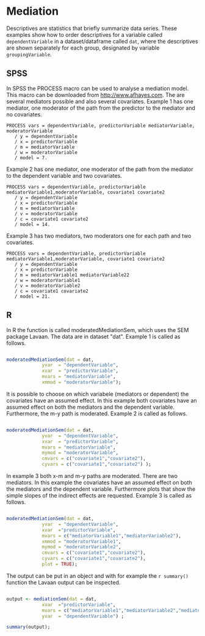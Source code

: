 # Mediation

Descriptives are statistics that briefly summarize data series. These examples show how to order descriptives for a variable called `dependentVariable` in a dataset/dataframe called `dat`, where the descriptives are shown separately for each group, designated by variable `groupingVariable`.

## SPSS

In SPSS the PROCESS macro can be used to analyse a mediation model. This macro can be downloaded from http://www.afhayes.com.
The are several mediators possible and also several covariates. 
Example 1 has one mediator, one moderator of the path from the predictor to the mediator and no covariates.

```
PROCESS vars = dependentVariable, predictorVariable mediatorVariable, moderatorVariable
   / y = dependentVariable
   / x = predictorVariable
   / m = mediatorVariable 
   / w = moderatorVariable
   / model = 7.

```

Example 2 has one mediator, one moderator of the path from the mediator to the dependent variable and two covariates.

```
PROCESS vars = dependentVariable, predictorVariable mediatorVariable1,moderatorVariable, covariate1 covariate2
   / y = dependentVariable 
   / x = predictorVariable 
   / m = mediatorVariable 
   / v = moderatorVariable
   / c = covariate1 covariate2
   / model = 14.

```

Example 3 has two mediators, two moderators one for each path and two covariates.

```
PROCESS vars = dependentVariable, predictorVariable mediatorVariable1,moderatorVariable, covariate1 covariate2
   / y = dependentVariable 
   / x = predictorVariable 
   / m = mediatorVariable1 mediatorVariable22
   / w = moderatorVariable1
   / v = moderatorVariable2
   / c = covariate1 covariate2
   / model = 21.
```

## R

In R the function is called moderatedMediationSem, which uses the SEM package Lavaan.
The data are in dataset "dat".
Example 1 is called as follows.

```r

moderatedMediationSem(dat = dat, 
             yvar  = "dependentVariable",
             xvar  = "predictorVariable", 
             mvars = "mediatorVariable", 
             xmmod = "moderatorVariable");
```

It is possible to choose on which variabele (mediators or dependent) the covariates have an assumed effect.
In this example both covariates have an assumed effect on both the mediators and the dependent variable. Furthermore, the m-y path is moderated.
Example 2 is called as follows.

```r

moderatedMediationSem(dat = dat, 
             yvar  = "dependentVariable",
             xvar  = "predictorVariable", 
             mvars = "mediatorVariable", 
             mymod = "moderatorVariable",
             cmvars = c("covariate1","covariate2"),
             cyvars = c("covariate1","covariate2") );
```

In example 3 both x-m and m-y paths are moderated. There are two mediators.
In this example the covariates have an assumed effect on both the mediators and the dependent variable.
Furthermore plots that show the simple slopes of the indirect effects are requested.
Example 3 is called as follows.

```r

moderatedMediationSem(dat = dat, 
             yvar  = "dependentVariable", 
             xvar  ="predictorVariable", 
             mvars = c("mediatorVariable1","mediatorVariable2"), 
             xmmod = "moderatorVariable1",
             mymod = "moderatorVariable2",
             cmvars = c("covariate1","covariate2"), 
             cyvars = c("covariate1","covariate2"),
             plot = TRUE);
```

The output can be put in an object and with for example the `r summary()` function the Lavaan output can be inspected.

```r

output <- mediationSem(dat = dat, 
             xvar  ="predictorVariable", 
             mvars = c("mediatorVariable1","mediatorVariable2","mediatorVariable3"), 
             yvar  = "dependentVariable") ;

summary(output);         
             
             
```




